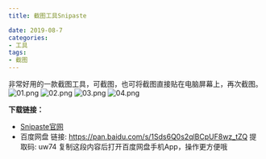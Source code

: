 ```yaml
---
title: 截图工具Snipaste

date: 2019-08-7
categories:
- 工具
tags:
- 截图
---
```


非常好用的一款截图工具，可截图，也可将截图直接贴在电脑屏幕上，再次截图。
![01.png](https://i.loli.net/2019/08/26/9zw3fqiSvoL46ay.png)
![02.png](https://i.loli.net/2019/08/26/pNbcEQKItq2Y95o.png)
![03.png](https://i.loli.net/2019/08/26/uYxJ5zSAisLg1w7.png)
![04.png](https://i.loli.net/2019/08/26/lOYEk45b6rUS1Ds.png)

**下载链接：**
- [Snipaste官网](https://zh.snipaste.com/)
- 百度网盘  链接: https://pan.baidu.com/s/1Sds6Q0s2qlBCpUF8wz_tZQ 提取码: uw74 复制这段内容后打开百度网盘手机App，操作更方便哦
